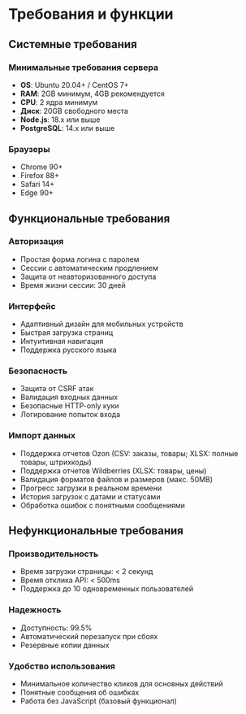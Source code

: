 # Требования и функции

## Системные требования

### Минимальные требования сервера
- **OS**: Ubuntu 20.04+ / CentOS 7+
- **RAM**: 2GB минимум, 4GB рекомендуется
- **CPU**: 2 ядра минимум
- **Диск**: 20GB свободного места
- **Node.js**: 18.x или выше
- **PostgreSQL**: 14.x или выше

### Браузеры
- Chrome 90+
- Firefox 88+
- Safari 14+
- Edge 90+

## Функциональные требования

### Авторизация
- Простая форма логина с паролем
- Сессии с автоматическим продлением
- Защита от неавторизованного доступа
- Время жизни сессии: 30 дней

### Интерфейс
- Адаптивный дизайн для мобильных устройств
- Быстрая загрузка страниц
- Интуитивная навигация
- Поддержка русского языка

### Безопасность
- Защита от CSRF атак
- Валидация входных данных
- Безопасные HTTP-only куки
- Логирование попыток входа

### Импорт данных
- Поддержка отчетов Ozon (CSV: заказы, товары; XLSX: полные товары, штрихкоды)
- Поддержка отчетов Wildberries (XLSX: товары, цены)
- Валидация форматов файлов и размеров (макс. 50MB)
- Прогресс загрузки в реальном времени
- История загрузок с датами и статусами
- Обработка ошибок с понятными сообщениями

## Нефункциональные требования

### Производительность
- Время загрузки страницы: < 2 секунд
- Время отклика API: < 500ms
- Поддержка до 10 одновременных пользователей

### Надежность
- Доступность: 99.5%
- Автоматический перезапуск при сбоях
- Резервные копии данных

### Удобство использования
- Минимальное количество кликов для основных действий
- Понятные сообщения об ошибках
- Работа без JavaScript (базовый функционал)